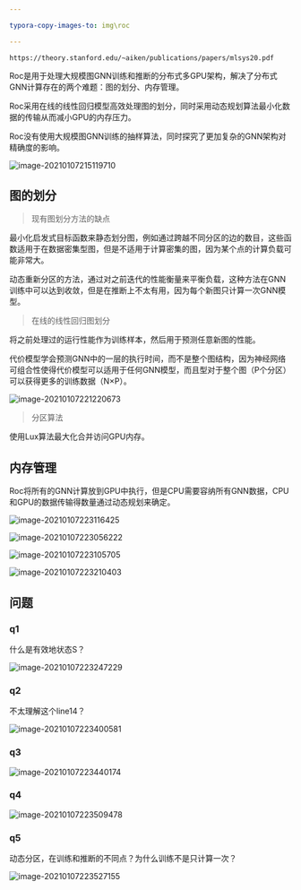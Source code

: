 ```yaml
---

typora-copy-images-to: img\roc

---
```


```pdf
https://theory.stanford.edu/~aiken/publications/papers/mlsys20.pdf
```



Roc是用于处理大规模图GNN训练和推断的分布式多GPU架构，解决了分布式GNN计算存在的两个难题：图的划分、内存管理。

Roc采用在线的线性回归模型高效处理图的划分，同时采用动态规划算法最小化数据的传输从而减小GPU的内存压力。

Roc没有使用大规模图GNN训练的抽样算法，同时探究了更加复杂的GNN架构对精确度的影响。



![image-20210107215119710](img/roc/image-20210107215119710.png)



## 图的划分

> 现有图划分方法的缺点

最小化启发式目标函数来静态划分图，例如通过跨越不同分区的边的数目，这些函数适用于在数据密集型图，但是不适用于计算密集的图，因为某个点的计算负载可能非常大。

动态重新分区的方法，通过对之前迭代的性能衡量来平衡负载，这种方法在GNN训练中可以达到收敛，但是在推断上不太有用，因为每个新图只计算一次GNN模型。



> 在线的线性回归图划分



将之前处理过的运行性能作为训练样本，然后用于预测任意新图的性能。

代价模型学会预测GNN中的一层的执行时间，而不是整个图结构，因为神经网络可组合性使得代价模型可以适用于任何GNN模型，而且型对于整个图（P个分区）可以获得更多的训练数据（N$\times$P）。

![image-20210107221220673](img/roc/image-20210107221220673.png)



> 分区算法

使用Lux算法最大化合并访问GPU内存。



## 内存管理

Roc将所有的GNN计算放到GPU中执行，但是CPU需要容纳所有GNN数据，CPU和GPU的数据传输得数量通过动态规划来确定。

![image-20210107223116425](img/roc/image-20210107223116425.png)



![image-20210107223056222](img/roc/image-20210107223056222.png)

![image-20210107223105705](img/roc/image-20210107223105705.png)

![image-20210107223210403](img/roc/image-20210107223210403.png)





## 问题

### q1

什么是有效地状态S？

![image-20210107223247229](img/roc/image-20210107223247229.png)

### q2

不太理解这个line14？

![image-20210107223400581](img/roc/image-20210107223400581.png)



### q3



![image-20210107223440174](img/roc/image-20210107223440174.png)

### q4

![image-20210107223509478](img/roc/image-20210107223509478.png)



### q5

动态分区，在训练和推断的不同点？为什么训练不是只计算一次？

![image-20210107223527155](img/roc/image-20210107223527155.png)



​	

